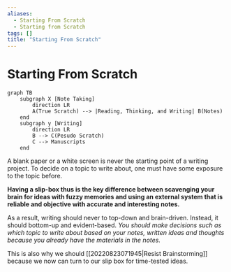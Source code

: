 ```yaml
---
aliases:
  - Starting From Scratch
  - Starting from Scratch
tags: []
title: "Starting From Scratch"
---
```


# Starting From Scratch

```mermaid
graph TB
    subgraph X [Note Taking]
        direction LR
        A(True Scratch) --> |Reading, Thinking, and Writing| B(Notes)
    end
    subgraph y [Writing]
        direction LR
        B --> C(Pesudo Scratch)
        C --> Manuscripts
    end
```

A blank paper or a white screen is never the starting point of a writing project. To decide on a topic to write about, one must have some exposure to the topic before.

**Having a slip-box thus is the key difference between scavenging your brain for ideas with fuzzy memories and using an external system that is reliable and objective with accurate and interesting notes.**

As a result, writing should never to top-down and brain-driven. Instead, it should bottom-up and evident-based. *You should make decisions such as which topic to write about based on your notes, written ideas and thoughts because you already have the materials in the notes.*

This is also why we should [[20220823071945|Resist Brainstorming]] because we now can turn to our slip box for time-tested ideas.
